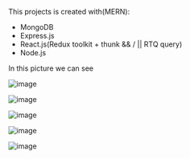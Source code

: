 This projects is created with(MERN):
  - MongoDB
  - Express.js
  - React.js(Redux toolkit + thunk && / || RTQ query) 
  - Node.js
  
  
 In this picture we can see 
 
![image](https://user-images.githubusercontent.com/96865252/236281781-66e8fd78-8a10-49de-9877-79b5f3ea32c5.png)

![image](https://user-images.githubusercontent.com/96865252/229975014-aa09f16b-3944-425e-a48c-bb4cf890a662.png)


![image](https://user-images.githubusercontent.com/96865252/229975044-c02b5b9b-b1c1-4d24-a2ba-8ccf90760475.png)

![image](https://user-images.githubusercontent.com/96865252/229975123-1f9affd9-5ac9-4d1b-92dd-d62231923787.png)

![image](https://user-images.githubusercontent.com/96865252/229975263-ac2c5ba7-627c-400a-8bcc-a8185de4fb22.png)
